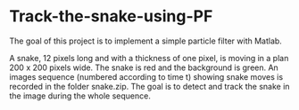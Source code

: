 # Track-the-snake-using-PF
The goal of this project is to implement a simple particle filter with Matlab.

A snake, 12 pixels long and with a thickness of one pixel, is moving in a plan 200 x 200 pixels wide. The snake is red and the background is green. An images sequence (numbered according to time t) showing snake moves is recorded in the folder snake.zip. The goal is to detect and track the snake in the image during the whole sequence.
